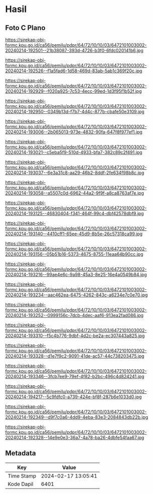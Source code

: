 # Hasil

## Foto C Plano

https://sirekap-obj-formc.kpu.go.id/ca56/pemilu/pdpr/64/72/10/10/03/6472101003002-20240214-192501--21b38087-393d-4726-b3f0-6fdc020141b6.jpg

https://sirekap-obj-formc.kpu.go.id/ca56/pemilu/pdpr/64/72/10/10/03/6472101003002-20240214-192526--f1a5fad6-1d58-469d-83ab-5ab1c369f20c.jpg

https://sirekap-obj-formc.kpu.go.id/ca56/pemilu/pdpr/64/72/10/10/03/6472101003002-20240214-192929--f020a925-7c53-4ecc-99ed-1d3f95f1b52f.jpg

https://sirekap-obj-formc.kpu.go.id/ca56/pemilu/pdpr/64/72/10/10/03/6472101003002-20240214-192950--0349b13d-f7b7-4d4c-877b-cbafe50e3109.jpg

https://sirekap-obj-formc.kpu.go.id/ca56/pemilu/pdpr/64/72/10/10/03/6472101003002-20240214-193006--2b065013-973e-4832-90fa-647f8f977ef1.jpg

https://sirekap-obj-formc.kpu.go.id/ca56/pemilu/pdpr/64/72/10/10/03/6472101003002-20240214-193021--c5eba5f9-510d-4933-bfa7-382c89c2f491.jpg

https://sirekap-obj-formc.kpu.go.id/ca56/pemilu/pdpr/64/72/10/10/03/6472101003002-20240214-193037--6e3a31c8-aa29-46b2-8ddf-2fe634f98b8c.jpg

https://sirekap-obj-formc.kpu.go.id/ca56/pemilu/pdpr/64/72/10/10/03/6472101003002-20240214-193058--a5507c0d-6962-44a2-9f9f-a8ca8763af7e.jpg

https://sirekap-obj-formc.kpu.go.id/ca56/pemilu/pdpr/64/72/10/10/03/6472101003002-20240214-193125--46830404-f341-464f-99c4-dbf42578dbf9.jpg

https://sirekap-obj-formc.kpu.go.id/ca56/pemilu/pdpr/64/72/10/10/03/6472101003002-20240214-193140--4410cff1-65ee-45d9-8b5e-26c57318ca99.jpg

https://sirekap-obj-formc.kpu.go.id/ca56/pemilu/pdpr/64/72/10/10/03/6472101003002-20240214-193156--05b51b16-5373-4675-8755-11eaa64b90cc.jpg

https://sirekap-obj-formc.kpu.go.id/ca56/pemilu/pdpr/64/72/10/10/03/6472101003002-20240214-193216--99ae4e6c-9a98-45a3-8e25-16e4a0549b84.jpg

https://sirekap-obj-formc.kpu.go.id/ca56/pemilu/pdpr/64/72/10/10/03/6472101003002-20240214-193234--aac462ea-6475-4262-843c-a6234e7c0e70.jpg

https://sirekap-obj-formc.kpu.go.id/ca56/pemilu/pdpr/64/72/10/10/03/6472101003002-20240214-193252--0999156c-7dcb-4dec-aaf6-913ea2fad086.jpg

https://sirekap-obj-formc.kpu.go.id/ca56/pemilu/pdpr/64/72/10/10/03/6472101003002-20240214-193310--f5c4b776-9dbf-4d2c-be2a-ec307443a825.jpg

https://sirekap-obj-formc.kpu.go.id/ca56/pemilu/pdpr/64/72/10/10/03/6472101003002-20240214-193328--d1e7f9c2-9091-41de-ac57-44c738203475.jpg

https://sirekap-obj-formc.kpu.go.id/ca56/pemilu/pdpr/64/72/10/10/03/6472101003002-20240214-193346--3fcb7ee9-79ef-4f82-b2bc-496c4d824241.jpg

https://sirekap-obj-formc.kpu.go.id/ca56/pemilu/pdpr/64/72/10/10/03/6472101003002-20240214-194217--5c9fdfc0-a739-424e-bf8f-287b6e1033d0.jpg

https://sirekap-obj-formc.kpu.go.id/ca56/pemilu/pdpr/64/72/10/10/03/6472101003002-20240214-192349--d9f7c0a6-4dd9-4eba-83e3-2084843db22b.jpg

https://sirekap-obj-formc.kpu.go.id/ca56/pemilu/pdpr/64/72/10/10/03/6472101003002-20240214-192328--14e9e0e3-36a7-4a78-ba26-4dbfe54faa67.jpg


## Metadata

| Key        | Value               |
| ---------- | ------------------- |
| Time Stamp | 2024-02-17 13:05:41 |
| Kode Dapil | 6401                |



